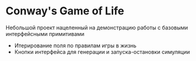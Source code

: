 # Conway's Game of Life

Небольшой проект нацеленный на демонстрацию работы с базовыми интерфейсными примитивами

- Итерирование поля по правилам игры в жизнь
- Кнопки интерфейса для генерации и запуска-остановки симуляции